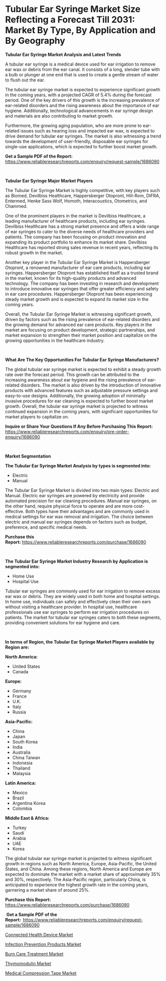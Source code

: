 <p><h1>Tubular Ear Syringe Market Size Reflecting a Forecast Till 2031: Market By Type, By Application and By Geography</h1></p><p><strong>Tubular Ear Syringe Market Analysis and Latest Trends</strong></p>
<p><p>A tubular ear syringe is a medical device used for ear irrigation to remove ear wax or debris from the ear canal. It consists of a long, slender tube with a bulb or plunger at one end that is used to create a gentle stream of water to flush out the ear.</p><p>The tubular ear syringe market is expected to experience significant growth in the coming years, with a projected CAGR of 5.4% during the forecast period. One of the key drivers of this growth is the increasing prevalence of ear-related disorders and the rising awareness about the importance of ear hygiene. Additionally, technological advancements in ear syringe design and materials are also contributing to market growth.</p><p>Furthermore, the growing aging population, who are more prone to ear-related issues such as hearing loss and impacted ear wax, is expected to drive demand for tubular ear syringes. The market is also witnessing a trend towards the development of user-friendly, disposable ear syringes for single-use applications, which is expected to further boost market growth.</p></p>
<p><strong>Get a Sample PDF of the Report:&nbsp;</strong> <a href="https://www.reliableresearchreports.com/enquiry/request-sample/1686090">https://www.reliableresearchreports.com/enquiry/request-sample/1686090</a></p>
<p>&nbsp;</p>
<p><strong>Tubular Ear Syringe Major Market Players</strong></p>
<p><p>The Tubular Ear Syringe Market is highly competitive, with key players such as Biomed, Devilbiss Healthcare, Happersberger Otopront, Hill-Rom, DIFRA, Entermed, Henke Sass Wolf, Homoth, Interacoustics, Otometrics, and Chammed. </p><p>One of the prominent players in the market is Devilbiss Healthcare, a leading manufacturer of healthcare products, including ear syringes. Devilbiss Healthcare has a strong market presence and offers a wide range of ear syringes to cater to the diverse needs of healthcare providers and patients. The company has been focusing on product innovation and expanding its product portfolio to enhance its market share. Devilbiss Healthcare has reported strong sales revenue in recent years, reflecting its robust growth in the market.</p><p>Another key player in the Tubular Ear Syringe Market is Happersberger Otopront, a renowned manufacturer of ear care products, including ear syringes. Happersberger Otopront has established itself as a trusted brand in the market, known for its high-quality products and advanced technology. The company has been investing in research and development to introduce innovative ear syringes that offer greater efficiency and safety in ear care procedures. Happersberger Otopront has been experiencing steady market growth and is expected to expand its market size in the coming years.</p><p>Overall, the Tubular Ear Syringe Market is witnessing significant growth, driven by factors such as the rising prevalence of ear-related disorders and the growing demand for advanced ear care products. Key players in the market are focusing on product development, strategic partnerships, and market expansion to strengthen their market position and capitalize on the growing opportunities in the healthcare industry.</p></p>
<p>&nbsp;</p>
<p><strong>What Are The Key Opportunities For Tubular Ear Syringe Manufacturers?</strong></p>
<p><p>The global tubular ear syringe market is expected to exhibit a steady growth rate over the forecast period. This growth can be attributed to the increasing awareness about ear hygiene and the rising prevalence of ear-related disorders. The market is also driven by the introduction of innovative products with advanced features such as adjustable pressure settings and easy-to-use designs. Additionally, the growing adoption of minimally invasive procedures for ear cleaning is expected to further boost market growth. Overall, the tubular ear syringe market is projected to witness continued expansion in the coming years, with significant opportunities for market players to capitalize on.</p></p>
<p><strong>Inquire or Share Your Questions If Any Before Purchasing This Report:</strong> <a href="https://www.reliableresearchreports.com/enquiry/pre-order-enquiry/1686090">https://www.reliableresearchreports.com/enquiry/pre-order-enquiry/1686090</a></p>
<p>&nbsp;</p>
<p><strong>Market Segmentation</strong></p>
<p><strong>The Tubular Ear Syringe Market Analysis by types is segmented into:</strong></p>
<p><ul><li>Electric</li><li>Manual</li></ul></p>
<p><p>The Tubular Ear Syringe Market is divided into two main types: Electric and Manual. Electric ear syringes are powered by electricity and provide automated precision for ear cleaning procedures. Manual ear syringes, on the other hand, require physical force to operate and are more cost-effective. Both types have their advantages and are commonly used in medical settings for ear wax removal and irrigation. The choice between electric and manual ear syringes depends on factors such as budget, preference, and specific medical needs.</p></p>
<p><strong>Purchase this Report:&nbsp;</strong><a href="https://www.reliableresearchreports.com/purchase/1686090">https://www.reliableresearchreports.com/purchase/1686090</a></p>
<p>&nbsp;</p>
<p><strong>The Tubular Ear Syringe Market Industry Research by Application is segmented into:</strong></p>
<p><ul><li>Home Use</li><li>Hospital Use</li></ul></p>
<p><p>Tubular ear syringes are commonly used for ear irrigation to remove excess ear wax or debris. They are widely used in both home and hospital settings. In home use, individuals can safely and effectively clean their own ears without visiting a healthcare provider. In hospital use, healthcare professionals use ear syringes to perform ear irrigation procedures on patients. The market for tubular ear syringes caters to both these segments, providing convenient solutions for ear hygiene and care.</p></p>
<p>&nbsp;</p>
<p><strong>In terms of Region, the Tubular Ear Syringe Market Players available by Region are:</strong></p>
<p>
    <p> <strong> North America: </strong>
        <ul>
            <li>United States</li>
            <li>Canada</li>
        </ul>
        </p> 
    <p> <strong> Europe: </strong>
        <ul>
            <li>Germany</li>
            <li>France</li>
            <li>U.K.</li>
            <li>Italy</li>
            <li>Russia</li>
        </ul>
        </p> 
    <p> <strong> Asia-Pacific: </strong>
        <ul>
            <li>China</li>
            <li>Japan</li>
            <li>South Korea</li>
            <li>India</li>
            <li>Australia</li>
            <li>China Taiwan</li>
            <li>Indonesia</li>
            <li>Thailand</li>
            <li>Malaysia</li>
        </ul>
        </p> 
    <p> <strong> Latin America: </strong>
        <ul>
            <li>Mexico</li>
            <li>Brazil</li>
            <li>Argentina Korea</li>
            <li>Colombia</li>
        </ul>
        </p> 
    <p> <strong> Middle East & Africa: </strong>
        <ul>
            <li>Turkey</li>
            <li>Saudi</li>
            <li>Arabia</li>
            <li>UAE</li>
            <li>Korea</li>
        </ul>
    </p>
    </p>
<p><p>The global tubular ear syringe market is projected to witness significant growth in regions such as North America, Europe, Asia-Pacific, the United States, and China. Among these regions, North America and Europe are expected to dominate the market with a market share of approximately 35% and 30%, respectively. The Asia-Pacific region, particularly China, is anticipated to experience the highest growth rate in the coming years, garnering a market share of around 25%.</p></p>
<p><strong>Purchase this Report: </strong><a href="https://www.reliableresearchreports.com/purchase/1686090">https://www.reliableresearchreports.com/purchase/1686090</a></p>
<p>&nbsp;<strong>Get a Sample PDF of the Report:&nbsp;&nbsp;</strong><a href="https://www.reliableresearchreports.com/enquiry/request-sample/1686090">https://www.reliableresearchreports.com/enquiry/request-sample/1686090</a></p>
<p><strong></strong></p>
<p><p><a href="https://medium.com/@jakeferguson44521/connected-health-device-market-analysis-and-sze-forecasted-for-period-from-2024-to-2031-01ac483c4069">Connected Health Device Market</a></p><p><a href="https://medium.com/@jakeferguson44521/infection-prevention-products-market-trends-and-market-analysis-forecasted-for-period-2024-2031-f7c11dbe228b">Infection Prevention Products Market</a></p><p><a href="https://medium.com/@jakeferguson44521/burn-care-treatment-market-analysis-and-sze-forecasted-for-period-from-2024-to-2031-394b819a78ff">Burn Care Treatment Market</a></p><p><a href="https://github.com/kathiaseamanalvaradovlprc2h/Market-Research-Report-List-1/blob/main/thymomodulin-market.md">Thymomodulin Market</a></p><p><a href="https://medium.com/@jakeferguson44521/medical-compression-tape-market-the-key-to-successful-business-strategy-forecast-till-2031-0c49bc78cfd6">Medical Compression Tape Market</a></p></p>